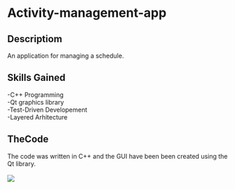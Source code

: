 # Activity-management-app
## Descriptiom
An application for managing a schedule.
## Skills Gained
-C++ Programming<br>
-Qt graphics library<br>
-Test-Driven Developement<br>
-Layered Arhitecture<br>
## TheCode
The code was written in C++ and the GUI have been been created using the Qt library.
<br>
<br>
<img src="https://imgur.com/a/QDzSTEB"></img>

